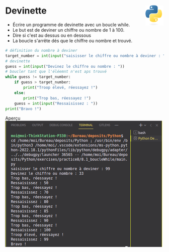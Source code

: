 # Devinette <a href="../../../"><img align="right" src="../../../assets/Python-logo-notext.svg" alt="Python" title="Phthon" widht="auto" height="64px"></a>

* Écrire un programme de devinette avec un boucle while.
* Le but est de deviner un chiffre ou nombre de 1 à 100.
* Dire si c'est au dessus ou en dessous
* La boucle s'arrête dés que le chiffre ou nombre et trouvé.  

```python  
# définition du nombre à deviner
target_number = int(input("saisisser le chiffre ou nombre à deviner : "))
# devinette
guess = int(input("Devinez le chiffre ou nombre : "))
# boucler tant que l'éléemnt n'est aps trouvé
while guess != target_number:
    if guess > target_number:
        print("Troop élevé, réessayez !")
    else:
        print("Trop bas, réessayez !")
    guess = int(input("Ressaisissez : "))
print("Bravo !")
```
Aperçu  
![Overview](overview.png "Aperçu")